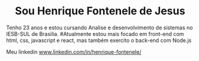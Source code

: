 <h1 align="center">Sou Henrique Fontenele de Jesus</h1>
Tenho 23 anos e estou cursando Analise e desenvolvimento de sistemas no IESB-SUL de Brasilia. 
#Atualmente estou mais focado em front-end com html, css, javascript e react, mas também exercito o back-end com Node.js

Meu linkedin www.linkedin.com/in/henrique-fontenele/
